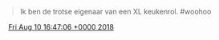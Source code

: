 > Ik ben de trotse eigenaar van een XL keukenrol\. \#woohoo

<img src="../../media/tweet.ico" width="12" /> [Fri Aug 10 16:47:06 +0000 2018](https://twitter.com/DromerDenker/status/1027959533908504576)